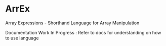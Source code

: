 # ArrEx
Array Expressions - Shorthand Language for Array Manipulation

Documentation Work In Progress : Refer to docs for understanding on how to use language
